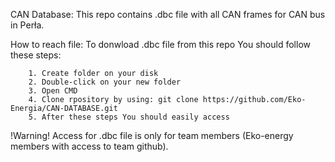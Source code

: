 CAN Database:
This repo contains .dbc file with all CAN frames for CAN bus in Perła.

How to reach file:
To donwload .dbc file from this repo You should follow these steps:

        1. Create folder on your disk
        2. Double-click on your new folder
        3. Open CMD
        4. Clone rpository by using: git clone https://github.com/Eko-Energia/CAN-DATABASE.git
        5. After these steps You should easily access

!Warning!
Access for .dbc file is only for team members (Eko-energy members with access to team github).
